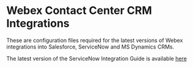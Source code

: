 # Webex Contact Center CRM Integrations

These are configuration files required for the latest versions of Webex integrations into Salesforce, ServiceNow and MS Dynamics CRMs.

The latest version of the ServiceNow Integration Guide is available [here](https://help.webex.com/en-us/article/ny83tx0/Integrate-Webex-Contact-Center-with-ServiceNow-(Version-2-New)#concept-template_77f63021-d117-4135-a511-91db7cc7cef3)
